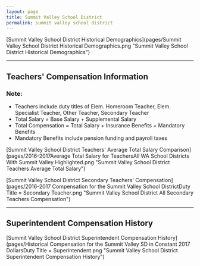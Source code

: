 ```yaml
---
layout: page
title: Summit Valley School District
permalink: summit valley school district
---
```



[Summit Valley School District Historical Demographics](pages/Summit Valley School District Historical Demographics.png "Summit Valley School District Historical Demographics")

___

## Teachers' Compensation Information
### Note:
- Teachers include duty titles of Elem. Homeroom Teacher, Elem. Specialist Teacher, Other Teacher, Secondary Teacher
- Total Salary = Base Salary + Supplemental Salary
- Total Compensation = Total Salary + Insurance Benefits + Mandatory Benefits
- Mandatory Benefits include pension funding and payroll taxes

[Summit Valley School District Teachers' Average Total Salary Comparison](pages/2016-2017Average Total Salary for TeachersAll WA School Districts With Summit Valley Highlighted.png "Summit Valley School District Teachers Average Total Salary")

[Summit Valley School District Secondary Teachers' Compensation](pages/2016-2017 Compensation for the Summit Valley School DistrictDuty Title = Secondary Teacher.png "Summit Valley School District All Secondary Teachers Compensation")


___

## Superintendent Compensation History

[Summit Valley School District Superintendent Compensation History](pages/Historical Compensation for the Summit Valley SD in Constant 2017 DollarsDuty Title = Superintendent.png "Summit Valley School District Superintendent Compensation History")

